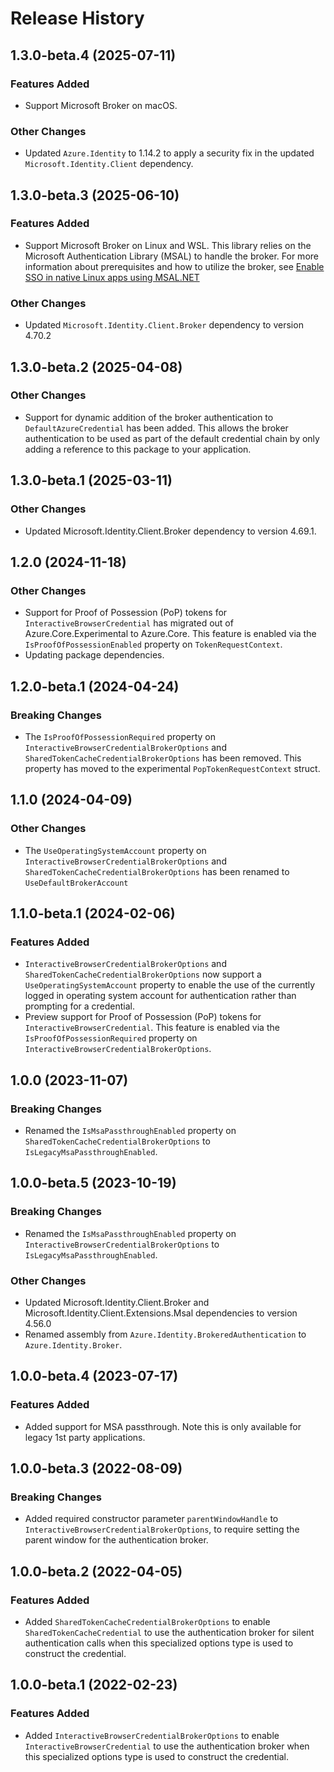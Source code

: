 # Release History

## 1.3.0-beta.4 (2025-07-11)

### Features Added

- Support Microsoft Broker on macOS.

### Other Changes

- Updated `Azure.Identity` to 1.14.2 to apply a security fix in the updated `Microsoft.Identity.Client` dependency.

## 1.3.0-beta.3 (2025-06-10)

### Features Added

- Support Microsoft Broker on Linux and WSL. This library relies on the Microsoft Authentication Library (MSAL) to handle the broker. For more information about prerequisites and how to utilize the broker, see [Enable SSO in native Linux apps using MSAL.NET](https://learn.microsoft.com/entra/msal/dotnet/acquiring-tokens/desktop-mobile/linux-dotnet-sdk)

### Other Changes

- Updated `Microsoft.Identity.Client.Broker` dependency to version 4.70.2

## 1.3.0-beta.2 (2025-04-08)

### Other Changes

- Support for dynamic addition of the broker authentication to `DefaultAzureCredential` has been added. This allows the broker authentication to be used as part of the default credential chain by only adding a reference to this package to your application.

## 1.3.0-beta.1 (2025-03-11)

### Other Changes
- Updated Microsoft.Identity.Client.Broker dependency to version 4.69.1.

## 1.2.0 (2024-11-18)

### Other Changes

- Support for Proof of Possession (PoP) tokens for `InteractiveBrowserCredential` has migrated out of Azure.Core.Experimental to Azure.Core. This feature is enabled via the `IsProofOfPossessionEnabled` property on `TokenRequestContext`.
- Updating package dependencies.

## 1.2.0-beta.1 (2024-04-24)

### Breaking Changes
- The `IsProofOfPossessionRequired` property on `InteractiveBrowserCredentialBrokerOptions` and `SharedTokenCacheCredentialBrokerOptions` has been removed. This property has moved to the experimental `PopTokenRequestContext` struct.

## 1.1.0 (2024-04-09)

### Other Changes

- The `UseOperatingSystemAccount` property on `InteractiveBrowserCredentialBrokerOptions` and `SharedTokenCacheCredentialBrokerOptions` has been renamed to `UseDefaultBrokerAccount`

## 1.1.0-beta.1 (2024-02-06)

### Features Added

- `InteractiveBrowserCredentialBrokerOptions` and `SharedTokenCacheCredentialBrokerOptions` now support a `UseOperatingSystemAccount` property to enable the use of the currently logged in operating system account for authentication rather than prompting for a credential.
- Preview support for Proof of Possession (PoP) tokens for `InteractiveBrowserCredential`. This feature is enabled via the `IsProofOfPossessionRequired` property on `InteractiveBrowserCredentialBrokerOptions`.

## 1.0.0 (2023-11-07)

### Breaking Changes
- Renamed the `IsMsaPassthroughEnabled` property on `SharedTokenCacheCredentialBrokerOptions` to `IsLegacyMsaPassthroughEnabled`.

## 1.0.0-beta.5 (2023-10-19)

### Breaking Changes
- Renamed the `IsMsaPassthroughEnabled` property on `InteractiveBrowserCredentialBrokerOptions` to `IsLegacyMsaPassthroughEnabled`.

### Other Changes
- Updated Microsoft.Identity.Client.Broker and Microsoft.Identity.Client.Extensions.Msal dependencies to version 4.56.0
- Renamed assembly from `Azure.Identity.BrokeredAuthentication` to `Azure.Identity.Broker`.

## 1.0.0-beta.4 (2023-07-17)

### Features Added

- Added support for MSA passthrough. Note this is only available for legacy 1st party applications.

## 1.0.0-beta.3 (2022-08-09)

### Breaking Changes
- Added required constructor parameter `parentWindowHandle` to `InteractiveBrowserCredentialBrokerOptions`, to require setting the parent window for the authentication broker.

## 1.0.0-beta.2 (2022-04-05)

### Features Added
- Added `SharedTokenCacheCredentialBrokerOptions` to enable `SharedTokenCacheCredential` to use the authentication broker for silent authentication calls when this specialized options type is used to construct the credential.

## 1.0.0-beta.1 (2022-02-23)

### Features Added
- Added `InteractiveBrowserCredentialBrokerOptions` to enable `InteractiveBrowserCredential` to use the authentication broker when this specialized options type is used to construct the credential.
